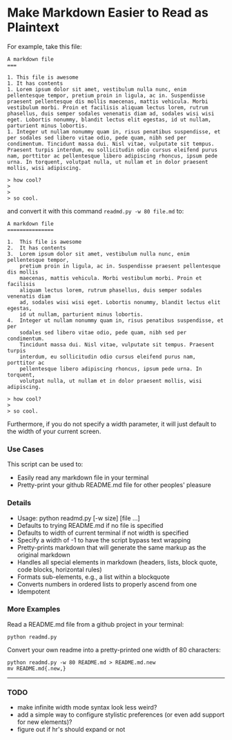 Make Markdown Easier to Read as Plaintext
=========================================

For example, take this file:

    A markdown file
    ===

    1. This file is awesome
    1. It has contents
    1. Lorem ipsum dolor sit amet, vestibulum nulla nunc, enim pellentesque tempor, pretium proin in ligula, ac in. Suspendisse praesent pellentesque dis mollis maecenas, mattis vehicula. Morbi vestibulum morbi. Proin et facilisis aliquam lectus lorem, rutrum phasellus, duis semper sodales venenatis diam ad, sodales wisi wisi eget. Lobortis nonummy, blandit lectus elit egestas, id ut nullam, parturient minus lobortis.
    1. Integer ut nullam nonummy quam in, risus penatibus suspendisse, et per sodales sed libero vitae odio, pede quam, nibh sed per condimentum. Tincidunt massa dui. Nisl vitae, vulputate sit tempus. Praesent turpis interdum, eu sollicitudin odio cursus eleifend purus nam, porttitor ac pellentesque libero adipiscing rhoncus, ipsum pede urna. In torquent, volutpat nulla, ut nullam et in dolor praesent mollis, wisi adipiscing.

    > how cool?
    >
    >
    > so cool.

and convert it with this command `readmd.py -w 80 file.md` to:

    A markdown file
    ===============

    1.  This file is awesome
    2.  It has contents
    3.  Lorem ipsum dolor sit amet, vestibulum nulla nunc, enim pellentesque tempor,
        pretium proin in ligula, ac in. Suspendisse praesent pellentesque dis mollis
        maecenas, mattis vehicula. Morbi vestibulum morbi. Proin et facilisis
        aliquam lectus lorem, rutrum phasellus, duis semper sodales venenatis diam
        ad, sodales wisi wisi eget. Lobortis nonummy, blandit lectus elit egestas,
        id ut nullam, parturient minus lobortis.
    4.  Integer ut nullam nonummy quam in, risus penatibus suspendisse, et per
        sodales sed libero vitae odio, pede quam, nibh sed per condimentum.
        Tincidunt massa dui. Nisl vitae, vulputate sit tempus. Praesent turpis
        interdum, eu sollicitudin odio cursus eleifend purus nam, porttitor ac
        pellentesque libero adipiscing rhoncus, ipsum pede urna. In torquent,
        volutpat nulla, ut nullam et in dolor praesent mollis, wisi adipiscing.

    > how cool?
    >
    > so cool.

Furthermore, if you do not specify a width parameter, it will just default to
the width of your current screen.

### Use Cases

This script can be used to:

*   Easily read any markdown file in your terminal
*   Pretty-print your github README.md file for other peoples' pleasure

### Details

*   Usage: python readmd.py [-w size] [file ...]
*   Defaults to trying README.md if no file is specified
*   Defaults to width of current terminal if not width is specified
*   Specify a width of -1 to have the script bypass text wrapping
*   Pretty-prints markdown that will generate the same markup as the original
    markdown
*   Handles all special elements in markdown (headers, lists, block quote, code
    blocks, horizontal rules)
*   Formats sub-elements, e.g., a list within a blockquote
*   Converts numbers in ordered lists to properly ascend from one
*   Idempotent

### More Examples

Read a README.md file from a github project in your terminal:

    python readmd.py

Convert your own readme into a pretty-printed one width of 80 characters:

    python readmd.py -w 80 README.md > README.md.new
    mv README.md{.new,}

---

### TODO

-   make infinite width mode syntax look less weird?
-   add a simple way to configure stylistic preferences (or even add support for
    new elements)?
-   figure out if hr's should expand or not
